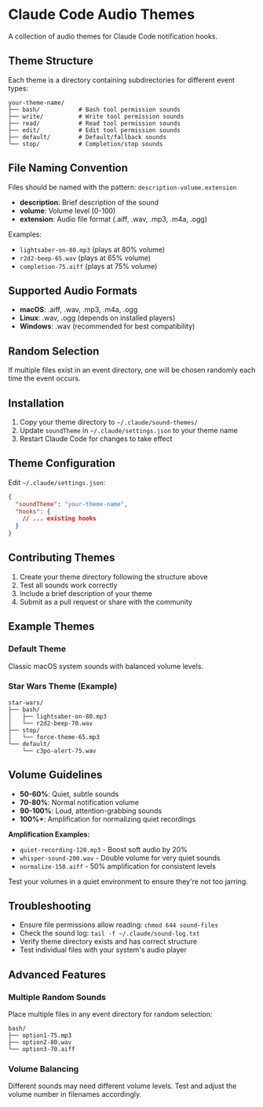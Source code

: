 # Claude Code Audio Themes

A collection of audio themes for Claude Code notification hooks.

## Theme Structure

Each theme is a directory containing subdirectories for different event types:

```
your-theme-name/
├── bash/           # Bash tool permission sounds
├── write/          # Write tool permission sounds  
├── read/           # Read tool permission sounds
├── edit/           # Edit tool permission sounds
├── default/        # Default/fallback sounds
└── stop/           # Completion/stop sounds
```

## File Naming Convention

Files should be named with the pattern: `description-volume.extension`

- **description**: Brief description of the sound
- **volume**: Volume level (0-100)
- **extension**: Audio file format (.aiff, .wav, .mp3, .m4a, .ogg)

Examples:
- `lightsaber-on-80.mp3` (plays at 80% volume)
- `r2d2-beep-65.wav` (plays at 65% volume)
- `completion-75.aiff` (plays at 75% volume)

## Supported Audio Formats

- **macOS**: .aiff, .wav, .mp3, .m4a, .ogg
- **Linux**: .wav, .ogg (depends on installed players)
- **Windows**: .wav (recommended for best compatibility)

## Random Selection

If multiple files exist in an event directory, one will be chosen randomly each time the event occurs.

## Installation

1. Copy your theme directory to `~/.claude/sound-themes/`
2. Update `soundTheme` in `~/.claude/settings.json` to your theme name
3. Restart Claude Code for changes to take effect

## Theme Configuration

Edit `~/.claude/settings.json`:

```json
{
  "soundTheme": "your-theme-name",
  "hooks": {
    // ... existing hooks
  }
}
```

## Contributing Themes

1. Create your theme directory following the structure above
2. Test all sounds work correctly
3. Include a brief description of your theme
4. Submit as a pull request or share with the community

## Example Themes

### Default Theme
Classic macOS system sounds with balanced volume levels.

### Star Wars Theme (Example)
```
star-wars/
├── bash/
│   ├── lightsaber-on-80.mp3
│   └── r2d2-beep-70.wav
├── stop/
│   └── force-theme-65.mp3
└── default/
    └── c3po-alert-75.wav
```

## Volume Guidelines

- **50-60%**: Quiet, subtle sounds
- **70-80%**: Normal notification volume
- **90-100%**: Loud, attention-grabbing sounds
- **100%+**: Amplification for normalizing quiet recordings

**Amplification Examples:**
- `quiet-recording-120.mp3` - Boost soft audio by 20%
- `whisper-sound-200.wav` - Double volume for very quiet sounds
- `normalize-150.aiff` - 50% amplification for consistent levels

Test your volumes in a quiet environment to ensure they're not too jarring.

## Troubleshooting

- Ensure file permissions allow reading: `chmod 644 sound-files`
- Check the sound log: `tail -f ~/.claude/sound-log.txt`
- Verify theme directory exists and has correct structure
- Test individual files with your system's audio player

## Advanced Features

### Multiple Random Sounds
Place multiple files in any event directory for random selection:

```
bash/
├── option1-75.mp3
├── option2-80.wav
└── option3-70.aiff
```

### Volume Balancing
Different sounds may need different volume levels. Test and adjust the volume number in filenames accordingly.